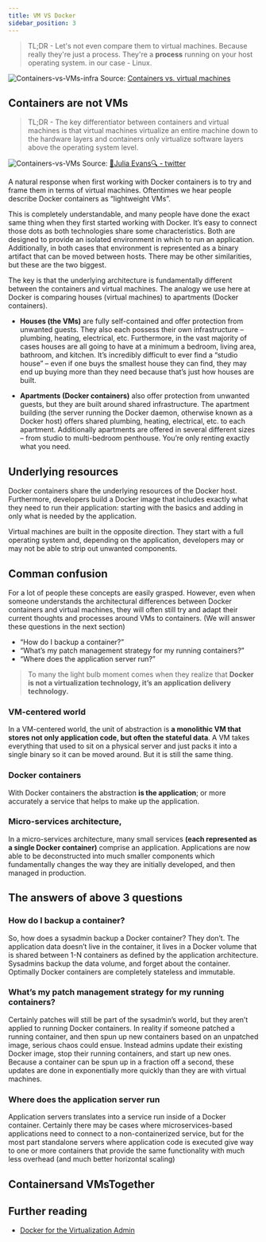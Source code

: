 ```yaml
---
title: VM VS Docker
sidebar_position: 3
---
```


> TL;DR - Let's not even compare them to virtual machines. Because really they're just a process. They're a **process** running on your host operating system. in our case - Linux. 

![Containers-vs-VMs-infra](/img/web-development/docker/intro/SWTM-2060_Diagram_Containers_VirtualMachines_v03.png)
Source: [Containers vs. virtual machines](https://www.atlassian.com/microservices/cloud-computing/containers-vs-vms)



## Containers are not VMs

> TL;DR - The key differentiator between containers and virtual machines is that virtual machines virtualize an entire machine down to the hardware layers and containers only virtualize software layers above the operating system level.

![Containers-vs-VMs](/img/web-development/docker/intro/containers-vs-VMs.jpeg)
Source: [🔎Julia Evans🔍 - twitter](https://twitter.com/b0rk/status/1237744128450072578)

A natural response when first working with Docker containers is to try and frame them in terms of virtual machines. Oftentimes we hear people describe Docker containers as “lightweight VMs”. 

This is completely understandable, and many people have done the exact same thing when they first started working with Docker. It’s easy to connect those dots as both technologies share some characteristics. Both are designed to provide an isolated environment in which to run an application. Additionally, in both cases that environment is represented as a binary artifact that can be moved between hosts. There may be other similarities, but these are the two biggest. 

The key is that the underlying architecture is fundamentally different between the containers and virtual machines. The analogy we use here at Docker is comparing houses (virtual machines) to apartments (Docker containers). 

- **Houses (the VMs)** are fully self-contained and offer protection from unwanted guests. They also each possess their own infrastructure – plumbing, heating, electrical, etc. Furthermore, in the vast majority of cases houses are all going to have at a minimum a bedroom,
living area, bathroom, and kitchen. It’s incredibly difficult to ever find a “studio house” – even if one buys the smallest house they can find, they may end up buying more than they need because that’s just how houses are built. 

- **Apartments (Docker containers)** also offer protection from unwanted guests, but they are built around shared infrastructure. The apartment building (the server running the Docker daemon, otherwise known as a Docker host) offers shared plumbing, heating, electrical, etc. to each apartment. Additionally apartments are offered in several different sizes – from studio to multi-bedroom penthouse. You’re only renting exactly what you need. 

## Underlying resources
Docker containers share the underlying resources of the Docker host. Furthermore, developers build a Docker image that includes exactly what they need to run their application: starting with the basics and adding in only what is needed by the application.

Virtual machines are built in the opposite direction. They start with a full operating system and, depending on the application, developers may or may not be able to strip out unwanted components. 
 
## Comman confusion
For a lot of people these concepts are easily grasped. However, even when someone understands the architectural differences between Docker containers and virtual machines, they will often still try and adapt their current thoughts and processes around VMs to containers. (We will answer these questions in the next section)
- “How do I backup a container?”
- “What’s my patch management strategy for my running containers?”
- “Where does the application server run?”

> To many the light bulb moment comes when they realize that **Docker is not a virtualization technology, it’s an application delivery technology.** 

### VM-centered world
In a VM-centered world, the unit of abstraction is **a monolithic VM that stores not only application code, but often the stateful data**. A VM takes everything that used to sit on a physical server and just packs it into a single binary so it can be moved around. But it is still the same thing. 

### Docker containers
With Docker containers the abstraction **is the application**; or more accurately a service that helps to make up the application.

### Micro-services architecture,
In a micro-services architecture, many small services **(each represented as a single Docker container)** comprise an application. Applications are now able to be deconstructed into much smaller components which fundamentally changes the way they are initially developed, and then managed in production.


## The answers of above 3 questions

### How do I backup a container?
So, how does a sysadmin backup a Docker container? They don’t. The application data doesn’t live in the container, it lives in a Docker volume that is shared between 1-N containers as defined by the application architecture. Sysadmins backup the data volume, and forget about the container. Optimally Docker containers are completely stateless and immutable. 

### What’s my patch management strategy for my running containers?
Certainly patches will still be part of the sysadmin’s world, but they aren’t applied to running Docker containers. In reality if someone patched a running container, and then spun up new containers based on an unpatched image, serious chaos could ensue. Instead admins update their existing Docker image, stop their running containers, and start up new ones. Because a container can be spun up in a fraction off a second, these updates are done in exponentially more quickly than they are with virtual machines. 

### Where does the application server run
Application servers translates into a service run inside of a Docker container. Certainly there may be cases where microservices-based applications need to connect to a non-containerized service, but for the most part standalone servers where application code is executed give way to one or more containers that provide the same functionality with much less overhead (and much better horizontal scaling) 

## Containersand VMsTogether


## Further reading

- [Docker for the Virtualization Admin](https://github.com/mikegcoleman/docker101/blob/master/Docker_eBook_Jan_2017.pdf)